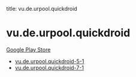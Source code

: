 title: vu.de.urpool.quickdroid
# vu.de.urpool.quickdroid


[Google Play Store](https://play.google.com/store/apps/details?id=vu.de.urpool.quickdroid)


* [vu.de.urpool.quickdroid-5-1](./vu.de.urpool.quickdroid-5-1/)
* [vu.de.urpool.quickdroid-7-1](./vu.de.urpool.quickdroid-7-1/)